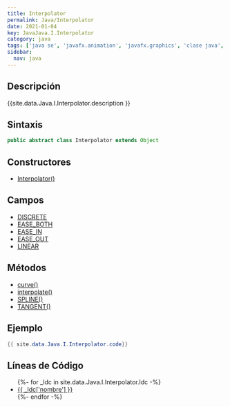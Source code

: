 ```yaml
---
title: Interpolator
permalink: Java/Interpolator
date: 2021-01-04
key: JavaJava.I.Interpolator
category: java
tags: ['java se', 'javafx.animation', 'javafx.graphics', 'clase java', 'JavaFX 2.0']
sidebar: 
  nav: java
---
```


## Descripción
{{site.data.Java.I.Interpolator.description }}

## Sintaxis
~~~java
public abstract class Interpolator extends Object
~~~

## Constructores
* [Interpolator()](/Java/Interpolator/Interpolator/)

## Campos
* [DISCRETE](/Java/Interpolator/DISCRETE)
* [EASE_BOTH](/Java/Interpolator/EASE_BOTH)
* [EASE_IN](/Java/Interpolator/EASE_IN)
* [EASE_OUT](/Java/Interpolator/EASE_OUT)
* [LINEAR](/Java/Interpolator/LINEAR)

## Métodos
* [curve()](/Java/Interpolator/curve)
* [interpolate()](/Java/Interpolator/interpolate)
* [SPLINE()](/Java/Interpolator/SPLINE)
* [TANGENT()](/Java/Interpolator/TANGENT)

## Ejemplo
~~~java
{{ site.data.Java.I.Interpolator.code}}
~~~

## Líneas de Código
<ul>
{%- for _ldc in site.data.Java.I.Interpolator.ldc -%}
   <li>
       <a href="{{_ldc['url'] }}">{{ _ldc['nombre'] }}</a>
   </li>
{%- endfor -%}
</ul>
